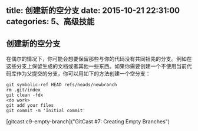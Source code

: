 title: 创建新的空分支
date: 2015-10-21 22:31:00
categories: 5、高级技能
---
## 创建新的空分支 ##

在偶尔的情况下，你可能会想要保留那些与你的代码没有共同祖先的分支。例如在这些分支上保留生成的文档或者其他一些东西。如果你需要创建一个不使用当前代码库作为父提交的分支，你可以用如下的方法创建一个空分支：

    git symbolic-ref HEAD refs/heads/newbranch 
    rm .git/index 
    git clean -fdx 
    <do work> 
    git add your files 
    git commit -m 'Initial commit'
    
[gitcast:c9-empty-branch]("GitCast #7: Creating Empty Branches")